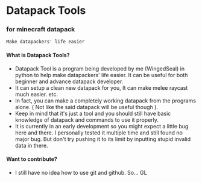 # Datapack Tools
### for minecraft datapack
    Make datapackers' life easier

#### What is Datapack Tools?
- Datapack Tool is a program being developed by me (WingedSeal) in python to help make datapackers' life easier. It can be useful for both beginner and advance datapack developer.
- It can setup a clean new datapack for you, It can make melee raycast much easier. etc.
- In fact, you can make a completely working datapack from the programs alone. ( Not like the said datapack will be useful though ).
- Keep in mind that it's just a tool and you should still have basic knowledge of datapack and commands to use it properly. 
- It is currently in an early development so you might expect a little bug here and there. I personally tested it multiple time and still found no major bug. But don't try pushing it to its limit by inputting stupid invalid data in there.

#### Want to contribute?
- I still have no idea how to use git and github. So... GL